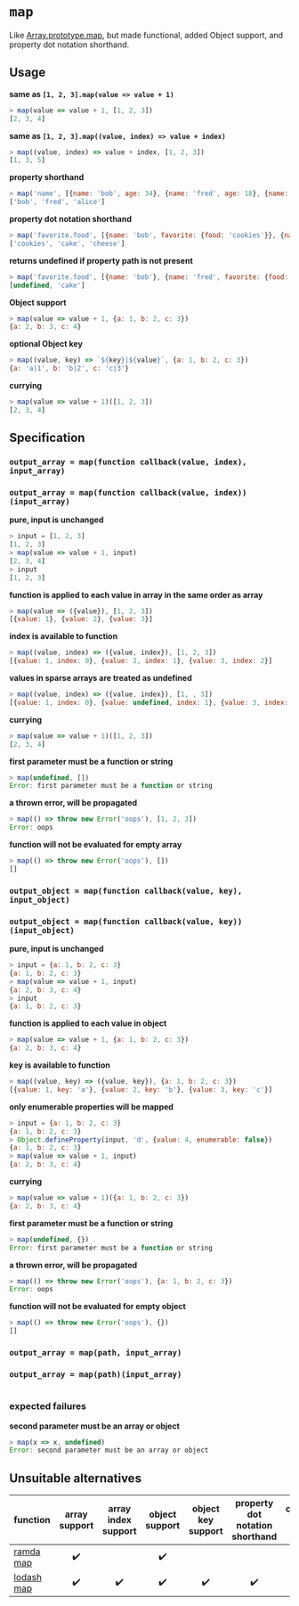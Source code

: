 # `map`
Like [Array.prototype.map][3], but made functional, added Object support, and property dot notation shorthand.
## Usage
**same as `[1, 2, 3].map(value => value + 1)`**
```js
> map(value => value + 1, [1, 2, 3])
[2, 3, 4]
```
**same as `[1, 2, 3].map((value, index) => value + index)`**
```js
> map((value, index) => value + index, [1, 2, 3])
[1, 3, 5]
```
**property shorthand**
```js
> map('name', [{name: 'bob', age: 34}, {name: 'fred', age: 18}, {name: 'alice', age: 27}])
['bob', 'fred', 'alice']
```
**property dot notation shorthand**
```js
> map('favorite.food', [{name: 'bob', favorite: {food: 'cookies'}}, {name: 'fred', favorite: {food: 'cake'}}, {name: 'alice', favorite: {food: 'cheese'}}])
['cookies', 'cake', 'cheese']
```
**returns undefined if property path is not present**
```js
> map('favorite.food', [{name: 'bob'}, {name: 'fred', favorite: {food: 'cake'}}])
[undefined, 'cake']
```

**Object support**
```js
> map(value => value + 1, {a: 1, b: 2, c: 3})
{a: 2, b: 3, c: 4}
```
**optional Object key**
```js
> map((value, key) => `${key}|${value}`, {a: 1, b: 2, c: 3})
{a: 'a|1', b: 'b|2', c: 'c|3'}
```
**currying**
```js
> map(value => value + 1)([1, 2, 3])
[2, 3, 4]
```

## Specification
### `output_array = map(function callback(value, index), input_array)`
### `output_array = map(function callback(value, index))(input_array)`
**pure, input is unchanged**
```js
> input = [1, 2, 3]
[1, 2, 3]
> map(value => value + 1, input)
[2, 3, 4]
> input
[1, 2, 3]
```
**function is applied to each value in array in the same order as array**
```js
> map(value => ({value}), [1, 2, 3])
[{value: 1}, {value: 2}, {value: 3}]
```
**index is available to function**
```js
> map((value, index) => ({value, index}), [1, 2, 3])
[{value: 1, index: 0}, {value: 2, index: 1}, {value: 3, index: 2}]
```
**values in sparse arrays are treated as undefined**
```js
> map((value, index) => ({value, index}), [1, , 3])
[{value: 1, index: 0}, {value: undefined, index: 1}, {value: 3, index: 2}]
```
**currying**
```js
> map(value => value + 1)([1, 2, 3])
[2, 3, 4]
```
**first parameter must be a function or string**
```js
> map(undefined, [])
Error: first parameter must be a function or string
```
**a thrown error, will be propagated**
```js
> map(() => throw new Error('oops'), [1, 2, 3])
Error: oops
```
**function will not be evaluated for empty array**
```js
> map(() => throw new Error('oops'), [])
[]
```

### `output_object = map(function callback(value, key), input_object)`
### `output_object = map(function callback(value, key))(input_object)`
**pure, input is unchanged**
```js
> input = {a: 1, b: 2, c: 3}
{a: 1, b: 2, c: 3}
> map(value => value + 1, input)
{a: 2, b: 3, c: 4}
> input
{a: 1, b: 2, c: 3}
```
**function is applied to each value in object**
```js
> map(value => value + 1, {a: 1, b: 2, c: 3})
{a: 2, b: 3, c: 4}
```
**key is available to function**
```js
> map((value, key) => ({value, key}), {a: 1, b: 2, c: 3})
[{value: 1, key: 'a'}, {value: 2, key: 'b'}, {value: 3, key: 'c'}]
```
**only enumerable properties will be mapped**
```js
> input = {a: 1, b: 2, c: 3}
{a: 1, b: 2, c: 3}
> Object.defineProperty(input, 'd', {value: 4, enumerable: false})
{a: 1, b: 2, c: 3}
> map(value => value + 1, input)
{a: 2, b: 3, c: 4}
```
**currying**
```js
> map(value => value + 1)({a: 1, b: 2, c: 3})
{a: 2, b: 3, c: 4}
```
**first parameter must be a function or string**
```js
> map(undefined, {})
Error: first parameter must be a function or string
```
**a thrown error, will be propagated**
```js
> map(() => throw new Error('oops'), {a: 1, b: 2, c: 3})
Error: oops
```
**function will not be evaluated for empty object**
```js
> map(() => throw new Error('oops'), {})
[]
```

### `output_array = map(path, input_array)`
### `output_array = map(path)(input_array)`
```js
```

### expected failures
**second parameter must be an array or object**
```js
> map(x => x, undefined)
Error: second parameter must be an array or object
```

## Unsuitable alternatives
| function        | array support      | array index support | object support     | object key support | property dot notation shorthand | currying + data last |
| ---             | :---:              | :---:               | :---:              | :---:              | :---:                           | :---:                |
| [ramda map][1]  | :heavy_check_mark: |                     | :heavy_check_mark: |                    |                                 | :heavy_check_mark:   |
| [lodash map][2] | :heavy_check_mark: | :heavy_check_mark:  | :heavy_check_mark: | :heavy_check_mark: | :heavy_check_mark:              |                      |

[1]: http://ramdajs.com/docs/#map
[2]: https://lodash.com/docs/#map
[3]: https://developer.mozilla.org/en-US/docs/Web/JavaScript/Reference/Global_Objects/Array/map
